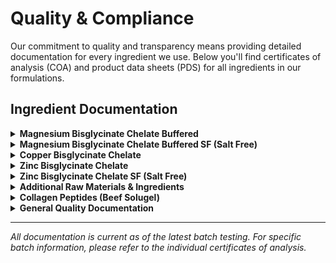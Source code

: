 # Quality & Compliance

Our commitment to quality and transparency means providing detailed documentation for every ingredient we use. Below you'll find certificates of analysis (COA) and product data sheets (PDS) for all ingredients in our formulations.

## Ingredient Documentation

<details>
<summary><strong>Magnesium Bisglycinate Chelate Buffered</strong></summary>

### Certificate of Analysis
📄 [Download COA](QualityDocs/03451-GF_Magnesium%20Buffered%20COA_(BN19000000015).pdf)

### Product Data Sheet
📄 [Download PDS](QualityDocs/03451_Magnesium%20Bisglycinate%20Chelate%20Buffered_PDS%2022-AUG-2024.pdf)

</details>

<details>
<summary><strong>Magnesium Bisglycinate Chelate Buffered SF (Salt Free)</strong></summary>

### Certificate of Analysis
📄 [Download COA](QualityDocs/03455_Magnesium%20Bisglycinate%20Chelate%20Buffered%20SF_COA%20(BN12000005421).pdf)

### Product Data Sheet
📄 [Download PDS](QualityDocs/03455_Magnesium%20Bisglycinate%20Chelate%20Buffered%20SF_PDS%2022-AUG-2024.pdf)

</details>

<details>
<summary><strong>Copper Bisglycinate Chelate</strong></summary>

### Certificate of Analysis
📄 [Download COA](QualityDocs/03502_Copper%20Bisglycinate%20Chelate%20COA_(BN12000005207).pdf)

### Product Data Sheet
📄 [Download PDS](QualityDocs/03502_Copper%20Bisglycinate%20Chelate_PDS%2022-AUG-2024.pdf)

</details>

<details>
<summary><strong>Zinc Bisglycinate Chelate</strong></summary>

### Certificate of Analysis
📄 [Download COA](QualityDocs/03506_Zinc%20Bisglycinate%20Chelate%20COA_(BN12000005573).pdf)

### Product Data Sheet
📄 [Download PDS](QualityDocs/03506_Zinc%20Bisglycinate%20Chelate_PDS%2022-AUG-2024.pdf)

</details>

<details>
<summary><strong>Zinc Bisglycinate Chelate SF (Salt Free)</strong></summary>

### Certificate of Analysis
📄 [Download COA](QualityDocs/03507_Zinc%20Bisglycinate%20Chelate%20SF%20COA_(BN12000005720).pdf)

### Product Data Sheet
📄 [Download PDS](QualityDocs/03507_Zinc%20Bisglycinate%20Chelate%20SF_PDS%2022-AUG-2024.pdf)

</details>

<details>
<summary><strong>Additional Raw Materials & Ingredients</strong></summary>

*Note: These ingredients are identified by supplier product codes. Contact us for specific ingredient identification.*

### Specification Sheets & Product Data

- **20519** - 📄 [Download Specification Sheet](QualityDocs/20519%20Specification%20Sheet%20R3-25%20(ID%203369771).pdf)
- **20773** - 📄 [Download Product Data Sheet](QualityDocs/20773%20Product%20Data%20Sheet%20(PDS)%20D5-22%20R5-23%20(ID%202621639).pdf)
- **20790** - 📄 [Download Specification Sheet](QualityDocs/20790%20Specification%20Sheet%20D8-19%20R10-19%20(ID%202202583).pdf)
- **20791** - 📄 [Download Specification Sheet](QualityDocs/20791%20Specification%20Sheet%20R5-25%20(ID%203475806).pdf)
- **20820** - 📄 [Download Specification Sheet](QualityDocs/20820%20Specification%20Sheet%20D12-23%20R8-24%20(ID%203123679).pdf)
- **24966** - 📄 [Download Product Data Sheet](QualityDocs/24966%20Product%20Data%20Sheet%20(PDS)%20D1-24%20R1-24%20(ID%202886742).pdf)
- **25112** - 📄 [Download Specification Sheet](QualityDocs/25112%20Specification%20Sheet%20D5-22%20R5-23%20(ID%202623167).pdf)
- **26252** - 📄 [Download Specification Sheet](QualityDocs/26252%20Specification%20Sheet%20R7-24%20(ID%203106951).pdf)
- **26261** - 📄 [Download Specification Sheet](QualityDocs/26261%20Specification%20Sheet%20D2-25%20R2-25%20(ID%203350110).pdf)
- **26369** - 📄 [Download Nutritional Statement & Flow Chart](QualityDocs/26369%20Specification%20Sheet_%20Nutritional_%20Product%20Statement_%20Flow%20Chart%20D5-23%20R8-23%20(ID%202709595).pdf)
- **26439** - 📄 [Download Specification Sheet](QualityDocs/26439%20Specification%20Sheet%20R6-24%20(ID%203060876).pdf)
- **26567** - 📄 [Download Specification Sheet](QualityDocs/26567%20Specification%20Sheet%20R9-24%20(ID%203175936).pdf)
- **26588** - 📄 [Download Specification Sheet](QualityDocs/26588%20Specification%20Sheet%20R8-24%20(ID%203129606).pdf)
- **26621** - 📄 [Download Specification Sheet](QualityDocs/26621%20Specification%20Sheet%20R5-25%20(ID%203466059).pdf)
- **26633** - 📄 [Download Specification Sheet](QualityDocs/26633%20Specification%20Sheet%20R3-25%20(ID%203392586).pdf)
- **26639** - 📄 [Download Specification Sheet](QualityDocs/26639%20Specification%20Sheet%20R3-25%20(ID%203374428).pdf)

</details>

<details>
<summary><strong>Collagen Peptides (Beef Solugel)</strong></summary>

### Flow Chart
📄 [Download Manufacturing Flow Chart](QualityDocs/Flow%20Chart%20(Beef%20Solugel)%20-%20Santa%20Fe%209.12.23.pdf)

### Origin Statement  
📄 [Download Certificate of Origin](QualityDocs/Origin%20Statement%20COO%20(Solugel)%20-%20Santa%20Fe%201.23.24%20-%2012.31.26.pdf)

### Quality FAQ
📄 [Download Quality FAQ](QualityDocs/Quality%20FAQ%20January%202024%20-%20SF%20Collagen%20Peptides%20E34_EN.pdf)

</details>

<details>
<summary><strong>General Quality Documentation</strong></summary>

### Allergen Information
📄 [Download Allergen Statement](QualityDocs/Allergens%2002.01.23%20-%2002.01.28.pdf)

### GMO Statement
📄 [Download GMO Statement](QualityDocs/Genetically%20Modified%20Organisms%20(GMO)%202.2.20%20-%2012.31.25%20.pdf)

</details>

</details>

---

*All documentation is current as of the latest batch testing. For specific batch information, please refer to the individual certificates of analysis.*